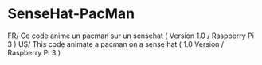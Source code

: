 # SenseHat-PacMan
FR/ Ce code anime un pacman sur un sensehat ( Version 1.0 / Raspberry Pi 3  ) 
US/ This code animate a pacman on a sense hat ( 1.0 Version / Raspberry Pi 3 )
